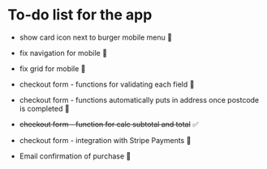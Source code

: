 # To-do list for the app

  * show card icon next to burger mobile menu 🔫

  * fix navigation for mobile 🚩
  * fix grid for mobile 🚩
  * checkout form - functions for validating each field 🚩
  * checkout form - functions automatically puts in address once postcode is completed 🚩
  * <del>checkout form - function for calc subtotal and total</del>  ✅
  * checkout form - integration with Stripe Payments  🚩

  * Email confirmation of purchase  🚩

